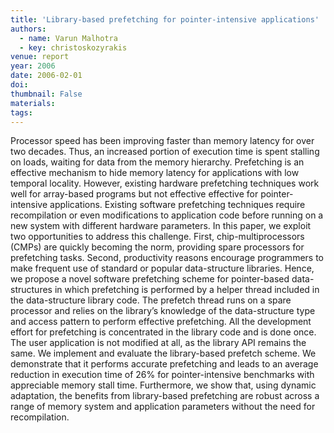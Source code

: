 ```yaml
---
title: 'Library-based prefetching for pointer-intensive applications'
authors:
  - name: Varun Malhotra
  - key: christoskozyrakis
venue: report
year: 2006
date: 2006-02-01
doi: 
thumbnail: False
materials:
tags:
---
```

Processor speed has been improving faster than memory latency for over two decades. Thus, an increased portion of execution time is spent stalling on loads, waiting for data from the memory hierarchy. Prefetching is an effective mechanism to hide memory latency for applications with low temporal locality. However, existing hardware prefetching techniques work well for array-based programs but not effective effective for pointer-intensive applications. Existing software prefetching techniques require recompilation or even modifications to application code before running on a new system with different hardware parameters. In this paper, we exploit two opportunities to address this challenge. First, chip-multiprocessors (CMPs) are quickly becoming the norm, providing spare processors for prefetching tasks. Second, productivity reasons encourage programmers to make frequent use of standard or popular data-structure libraries. Hence, we propose a novel software prefetching scheme for pointer-based data-structures in which prefetching is performed by a helper thread included in the data-structure library code. The prefetch thread runs on a spare processor and relies on the library’s knowledge of the data-structure type and access pattern to perform effective prefetching. All the development effort for prefetching is concentrated in the library code and is done once. The user application is not modified at all, as the library API remains the same. We implement and evaluate the library-based prefetch scheme. We demonstrate that it performs accurate prefetching and leads to an average reduction in execution time of 26% for pointer-intensive benchmarks with appreciable memory stall time. Furthermore, we show that, using dynamic adaptation, the benefits from library-based prefetching are robust across a range of memory system and application parameters without the need for recompilation.
